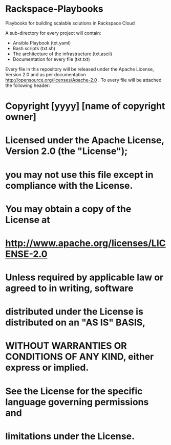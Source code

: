 # Rackspace-Playbooks

Playbooks for building scalable solutions in Rackspace Cloud

A sub-directory for every project will contain:
- Ansible Playbook (txt.yaml)
- Bash scripts (txt.sh)
- The architecture of the infrastructure (txt.ascii)
- Documentation for every file (txt.txt)


Every file in this repository will be released under the Apache License, Version 2.0
and as per documentation http://opensource.org/licenses/Apache-2.0 .
To every file will be attached the following header:

#   Copyright [yyyy] [name of copyright owner]
#
#   Licensed under the Apache License, Version 2.0 (the "License");
#   you may not use this file except in compliance with the License.
#   You may obtain a copy of the License at
#
#     http://www.apache.org/licenses/LICENSE-2.0
#
#   Unless required by applicable law or agreed to in writing, software
#   distributed under the License is distributed on an "AS IS" BASIS,
#   WITHOUT WARRANTIES OR CONDITIONS OF ANY KIND, either express or implied.
#   See the License for the specific language governing permissions and
#   limitations under the License.